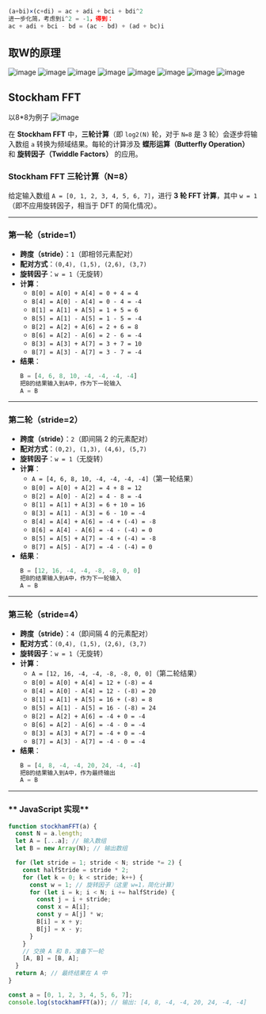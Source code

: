 ```javascript
(a+bi)×(c+di) = ac + adi + bci + bdi^2
进一步化简，考虑到i^2 = -1，得到：
ac + adi + bci - bd = (ac - bd) + (ad + bc)i
```
## 取W的原理

![image](./img/fft-0.png)
![image](./img/fft-1.png)
![image](./img/fft-2.png)
![image](./img/fft-3.png)
![image](./img/fft-4.png)
![image](./img/fft-5.png)
![image](./img/fft-6.png)
![image](./img/fft-7.png)

## Stockham FFT
以8*8为例子
![image](./img/fft-stockham.png)


在 **Stockham FFT** 中，**三轮计算**（即 `log2(N)` 轮，对于 `N=8` 是 3 轮）会逐步将输入数组 `a` 转换为频域结果。每轮的计算涉及 **蝶形运算（Butterfly Operation）** 和 **旋转因子（Twiddle Factors）** 的应用。  

### **Stockham FFT 三轮计算（N=8）**
给定输入数组 `A = [0, 1, 2, 3, 4, 5, 6, 7]`，进行 **3 轮 FFT 计算**，其中 `w = 1`（即不应用旋转因子，相当于 DFT 的简化情况）。  

---

### **第一轮（stride=1）**
- **跨度（stride）**：`1`（即相邻元素配对）
- **配对方式**：`(0,4), (1,5), (2,6), (3,7)`
- **旋转因子**：`w = 1`（无旋转）
- **计算**：
  - `B[0] = A[0] + A[4] = 0 + 4 = 4`
  - `B[4] = A[0] - A[4] = 0 - 4 = -4`
  - `B[1] = A[1] + A[5] = 1 + 5 = 6`
  - `B[5] = A[1] - A[5] = 1 - 5 = -4`
  - `B[2] = A[2] + A[6] = 2 + 6 = 8`
  - `B[6] = A[2] - A[6] = 2 - 6 = -4`
  - `B[3] = A[3] + A[7] = 3 + 7 = 10`
  - `B[7] = A[3] - A[7] = 3 - 7 = -4`
- **结果**：
  ```javascript
  B = [4, 6, 8, 10, -4, -4, -4, -4]
  把B的结果输入到A中，作为下一轮输入
  A = B
  ```

---

### **第二轮（stride=2）**
- **跨度（stride）**：`2`（即间隔 2 的元素配对）
- **配对方式**：`(0,2), (1,3), (4,6), (5,7)`
- **旋转因子**：`w = 1`（无旋转）
- **计算**：
  - `A = [4, 6, 8, 10, -4, -4, -4, -4]`（第一轮结果）
  - `B[0] = A[0] + A[2] = 4 + 8 = 12`
  - `B[2] = A[0] - A[2] = 4 - 8 = -4`
  - `B[1] = A[1] + A[3] = 6 + 10 = 16`
  - `B[3] = A[1] - A[3] = 6 - 10 = -4`
  - `B[4] = A[4] + A[6] = -4 + (-4) = -8`
  - `B[6] = A[4] - A[6] = -4 - (-4) = 0`
  - `B[5] = A[5] + A[7] = -4 + (-4) = -8`
  - `B[7] = A[5] - A[7] = -4 - (-4) = 0`
- **结果**：
  ```javascript
  B = [12, 16, -4, -4, -8, -8, 0, 0]
  把B的结果输入到A中，作为下一轮输入
  A = B
  ```

---

### **第三轮（stride=4）**
- **跨度（stride）**：`4`（即间隔 4 的元素配对）
- **配对方式**：`(0,4), (1,5), (2,6), (3,7)`
- **旋转因子**：`w = 1`（无旋转）
- **计算**：
  - `A = [12, 16, -4, -4, -8, -8, 0, 0]`（第二轮结果）
  - `B[0] = A[0] + A[4] = 12 + (-8) = 4`
  - `B[4] = A[0] - A[4] = 12 - (-8) = 20`
  - `B[1] = A[1] + A[5] = 16 + (-8) = 8`
  - `B[5] = A[1] - A[5] = 16 - (-8) = 24`
  - `B[2] = A[2] + A[6] = -4 + 0 = -4`
  - `B[6] = A[2] - A[6] = -4 - 0 = -4`
  - `B[3] = A[3] + A[7] = -4 + 0 = -4`
  - `B[7] = A[3] - A[7] = -4 - 0 = -4`
- **结果**：
  ```javascript
  B = [4, 8, -4, -4, 20, 24, -4, -4]
  把B的结果输入到A中，作为最终输出
  A = B
  ```

---

### ** JavaScript 实现**
```javascript
function stockhamFFT(a) {
  const N = a.length;
  let A = [...a]; // 输入数组
  let B = new Array(N); // 输出数组

  for (let stride = 1; stride < N; stride *= 2) {
    const halfStride = stride * 2;
    for (let k = 0; k < stride; k++) {
      const w = 1; // 旋转因子（这里 w=1，简化计算）
      for (let i = k; i < N; i += halfStride) {
        const j = i + stride;
        const x = A[i];
        const y = A[j] * w;
        B[i] = x + y;
        B[j] = x - y;
      }
    }
    // 交换 A 和 B，准备下一轮
    [A, B] = [B, A];
  }
  return A; // 最终结果在 A 中
}

const a = [0, 1, 2, 3, 4, 5, 6, 7];
console.log(stockhamFFT(a)); // 输出: [4, 8, -4, -4, 20, 24, -4, -4]
```
